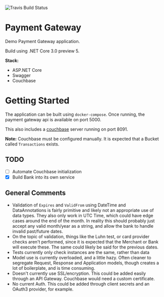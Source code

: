 ![Travis Build Status](https://api.travis-ci.com/MetalMichael/payment-gateway.svg?branch=master)

# Payment Gateway

Demo Payment Gateway application.

Build using .NET Core 3.0 preview 5.

**Stack:**
 - ASP.NET Core
 - Swagger
 - Couchbase

# Getting Started

The application can be built using `docker-compose`.
Once running, the payment gateway api is available on port 5000.

This also includes a [couchbase](https://www.couchbase.com/) server running on port 8091.

**Note:** Couchbase must be configured manually. It is expected that a Bucket called `Transactions` exists.

## TODO

- [ ] Automate Couchbase initialization
- [x] Build Bank into its own service

## General Comments
* Validation of `Expires` and `ValidFrom` using DateTime and DataAnnotations is fairly primitive and likely not an appropriate use of data types. They also only work in UTC Time, which could have edge cases around the end of the month. In reality this should probably just accept any valid month/year as a string, and allow the bank to handle invalid past/future dates.
* On the topic of validation, things like the Luhn test, or card provider checks aren't performed, since it is expected that the Merchant or Bank will execute these. The same could likely be said for the previous dates.
* Tests currently only check instances are the same, rather than data
* Model use is currently overloaded, and a little hazy. Often cleaner to segregate Request, Response and Application models, though creates a lot of boilerplate, and is time consuming.
* Doesn't currently use SSL/encryption. This could be added easily through an API Gateway. Couchbase would need a custom certificate.
* No current Auth. This could be added through client secrets and an OAuth3 provider, for example.